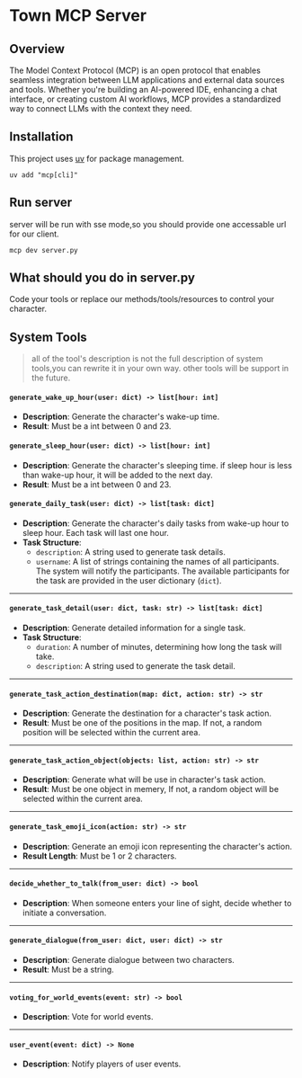 
# Town MCP Server

## Overview
The Model Context Protocol (MCP) is an open protocol that enables seamless integration between LLM applications and external data sources and tools. Whether you're building an AI-powered IDE, enhancing a chat interface, or creating custom AI workflows, MCP provides a standardized way to connect LLMs with the context they need.

## Installation

This project uses [uv](https://github.com/astral-sh/uv) for package management.

```shell
uv add "mcp[cli]"
```
## Run server
server will be run with sse mode,so you should provide one accessable url for our client.

```shell
mcp dev server.py
```

## What should you do in server.py
Code your tools or replace our methods/tools/resources to control your character.




## System Tools
> all of the tool's description is not the full description of system tools,you can rewrite it in your own way.
> other tools will be support in the future.

#### `generate_wake_up_hour(user: dict) -> list[hour: int]`
- **Description**: Generate the character's wake-up time. 
- **Result**: Must be a int between 0 and 23.

#### `generate_sleep_hour(user: dict) -> list[hour: int]`
- **Description**: Generate the character's sleeping time. if sleep hour is less than wake-up hour, it will be added to the next day.
- **Result**: Must be a int between 0 and 23.


#### `generate_daily_task(user: dict) -> list[task: dict]`
- **Description**: Generate the character's daily tasks from wake-up hour to sleep hour. Each task will last one hour.
- **Task Structure**:
  - `description`: A string used to generate task details.
  - `username`: A list of strings containing the names of all participants. The system will notify the participants. The available participants for the task are provided in the user dictionary (`dict`).

---

#### `generate_task_detail(user: dict, task: str) -> list[task: dict]`
- **Description**: Generate detailed information for a single task.
- **Task Structure**:
  - `duration`: A number of minutes, determining how long the task will take.
  - `description`: A string used to generate the task detail.

---

#### `generate_task_action_destination(map: dict, action: str) -> str`
- **Description**: Generate the destination for a character's task action.
- **Result**: Must be one of the positions in the map. If not, a random position will be selected within the current area.

---

#### `generate_task_action_object(objects: list, action: str) -> str`
- **Description**: Generate what will be use in character's task action.
- **Result**: Must be one object in memery, If not, a random object will be selected within the current area.

---

#### `generate_task_emoji_icon(action: str) -> str`
- **Description**: Generate an emoji icon representing the character's action.
- **Result Length**: Must be 1 or 2 characters.

---

#### `decide_whether_to_talk(from_user: dict) -> bool`
- **Description**: When someone enters your line of sight, decide whether to initiate a conversation.

---

#### `generate_dialogue(from_user: dict, user: dict) -> str`
- **Description**: Generate dialogue between two characters.
- **Result**: Must be a string.

---

#### `voting_for_world_events(event: str) -> bool`
- **Description**: Vote for world events.

---

#### `user_event(event: dict) -> None`
- **Description**: Notify players of user events.